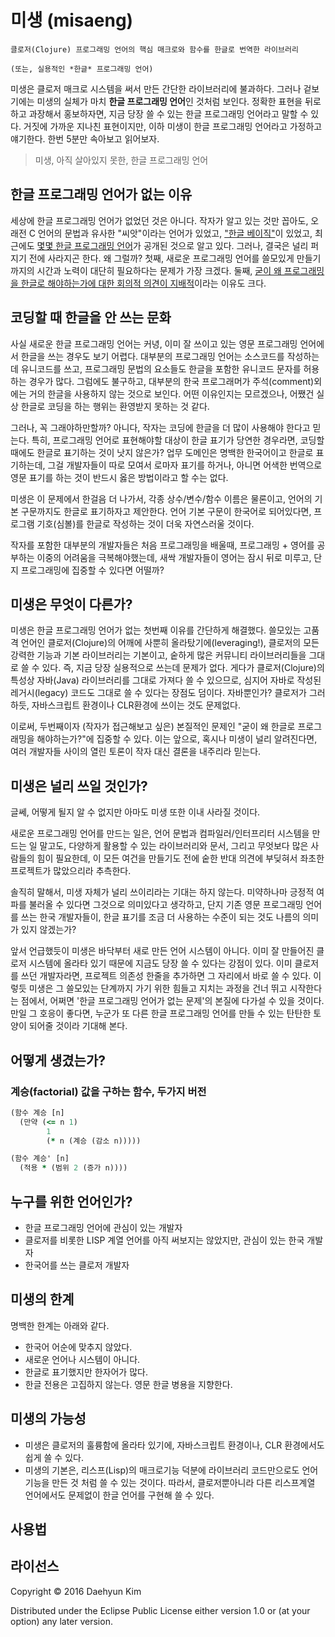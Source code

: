 # 미생 (misaeng)

    클로저(Clojure) 프로그래밍 언어의 핵심 매크로와 함수를 한글로 번역한 라이브러리

    (또는, 실용적인 *한글* 프로그래밍 언어)

미생은 클로저 매크로 시스템을 써서 만든 간단한 라이브러리에 불과하다. 그러나 겉보기에는 미생의 실체가 마치 **한글 프로그래밍 언어**인 것처럼 보인다. 정확한 표현을 뒤로하고 과장해서 홍보하자면, 지금 당장 쓸 수 있는 한글 프로그래밍 언어라고 말할 수 있다. 거짓에 가까운 지나친 표현이지만, 이하 미생이 한글 프로그래밍 언어라고 가정하고 얘기한다. 한번 5분만 속아보고 읽어보자.

> 미생, 아직 살아있지 못한, 한글 프로그래밍 언어

## 한글 프로그래밍 언어가 없는 이유

세상에 한글 프로그래밍 언어가 없었던 것은 아니다. 작자가 알고 있는 것만 꼽아도, 오래전 C 언어의 문법과 유사한 "씨앗"이라는 언어가 있었고, ["한글 베이직"](https://ko.wikipedia.org/wiki/한글_베이직)이 있었고, 최근에도 [몇몇 한글 프로그래밍 언어](http://www.bloter.net/archives/240918)가 공개된 것으로 알고 있다. 그러나, 결국은 널리 퍼지기 전에 사라지곤 한다. 왜 그럴까? 첫째, 새로운 프로그래밍 언어를 쓸모있게 만들기까지의 시간과 노력이 대단히 필요하다는 문제가 가장 크겠다. 둘째, [굳이 왜 프로그래밍을 한글로 해야하는가에 대한 회의적 의견이 지배적](https://kldp.org/node/22517)이라는 이유도 크다.

## 코딩할 때 한글을 안 쓰는 문화

사실 새로운 한글 프로그래밍 언어는 커녕, 이미 잘 쓰이고 있는 영문 프로그래밍 언어에서 한글을 쓰는 경우도 보기 어렵다. 대부분의 프로그래밍 언어는 소스코드를 작성하는데 유니코드를 쓰고, 프로그래밍 문법의 요소들도 한글을 포함한 유니코드 문자를 허용하는 경우가 많다. 그럼에도 불구하고, 대부분의 한국 프로그래머가 주석(comment)외에는 거의 한글을 사용하지 않는 것으로 보인다. 어떤 이유인지는 모르겠으나, 어쨌건 실상 한글로 코딩을 하는 행위는 환영받지 못하는 것 같다.

그러나, 꼭 그래야하만할까? 아니다, 작자는 코딩에 한글을 더 많이 사용해야 한다고 믿는다. 특히, 프로그래밍 언어로 표현해야할 대상이 한글 표기가 당연한 경우라면, 코딩할 때에도 한글로 표기하는 것이 낫지 않은가? 업무 도메인은 명백한 한국어이고 한글로 표기하는데, 그걸 개발자들이 따로 모여서 로마자 표기를 하거나, 아니면 어색한 번역으로 영문 표기를 하는 것이 반드시 옳은 방법이라고 할 수는 없다.

미생은 이 문제에서 한걸음 더 나가서, 각종 상수/변수/함수 이름은 물론이고, 언어의 기본 구문까지도 한글로 표기하자고 제안한다. 언어 기본 구문이 한국어로 되어있다면, 프로그램 기호(심볼)를 한글로 작성하는 것이 더욱 자연스러울 것이다.

작자를 포함한 대부분의 개발자들은 처음 프로그래밍을 배울때, 프로그래밍 + 영어를 공부하는 이중의 어려움을 극복해야했는데, 새싹 개발자들이 영어는 잠시 뒤로 미루고, 단지 프로그래밍에 집중할 수 있다면 어떨까?

## 미생은 무엇이 다른가?

미생은 한글 프로그래밍 언어가 없는 첫번째 이유를 간단하게 해결했다. 쓸모있는 고품격 언어인 클로저(Clojure)의 어깨에 사뿐히 올라탔기에(leveraging!), 클로저의 모든 강력한 기능과 기본 라이브러리는 기본이고, 숱하게 많은 커뮤니티 라이브러리들을 그대로 쓸 수 있다. 즉, 지금 당장 실용적으로 쓰는데 문제가 없다. 게다가 클로저(Clojure)의 특성상 자바(Java) 라이브러리를 그대로 가져다 쓸 수 있으므로, 심지어 자바로 작성된 레거시(legacy) 코드도 그대로 쓸 수 있다는 장점도 덤이다. 자바뿐인가? 클로저가 그러하듯, 자바스크립트 환경이나 CLR환경에 쓰이는 것도 문제없다.

이로써, 두번째이자 (작자가 접근해보고 싶은) 본질적인 문제인 "굳이 왜 한글로 프로그래밍을 해야하는가?"에 집중할 수 있다. 이는 앞으로, 혹시나 미생이 널리 알려진다면, 여러 개발자들 사이의 열린 토론이 작자 대신 결론을 내주리라 믿는다.

## 미생은 널리 쓰일 것인가?

글쎄, 어떻게 될지 알 수 없지만 아마도 미생 또한 이내 사라질 것이다.

새로운 프로그래밍 언어를 만드는 일은, 언어 문법과 컴파일러/인터프리터 시스템을 만드는 일 말고도, 다양하게 활용할 수 있는 라이브러리와 문서, 그리고 무엇보다 많은 사람들의 힘이 필요한데, 이 모든 여건을 만들기도 전에 숱한 반대 의견에 부딪혀서 좌초한 프로젝트가 많았으리라 추측한다.

솔직히 말해서, 미생 자체가 널리 쓰이리라는 기대는 하지 않는다. 미약하나마 긍정적 여파를 불러올 수 있다면 그것으로 의미있다고 생각하고, 단지 기존 영문 프로그래밍 언어를 쓰는 한국 개발자들이, 한글 표기를 조금 더 사용하는 수준이 되는 것도 나름의 의미가 있지 않겠는가?

앞서 언급했듯이 미생은 바닥부터 새로 만든 언어 시스템이 아니다. 이미 잘 만들어진 클로저 시스템에 올라타 있기 때문에 지금도 당장 쓸 수 있다는 강점이 있다. 이미 클로저를 쓰던 개발자라면, 프로젝트 의존성 한줄을 추가하면 그 자리에서 바로 쓸 수 있다. 이렇듯 미생은 그 쓸모있는 단계까지 가기 위한 힘들고 지치는 과정을 건너 뛰고 시작한다는 점에서, 어쩌면 '한글 프로그래밍 언어가 없는 문제'의 본질에 다가설 수 있을 것이다. 만일 그 호응이 좋다면, 누군가 또 다른 한글 프로그래밍 언어를 만들 수 있는 탄탄한 토양이 되어줄 것이라 기대해 본다.

## 어떻게 생겼는가?

### 계승(factorial) 값을 구하는 함수, 두가지 버전

``` clojure
(함수 계승 [n]
  (만약 (<= n 1)
        1
        (* n (계승 (감소 n)))))

(함수 계승' [n]
  (적용 * (범위 2 (증가 n))))
```

## 누구를 위한 언어인가?

* 한글 프로그래밍 언어에 관심이 있는 개발자
* 클로저를 비롯한 LISP 계열 언어를 아직 써보지는 않았지만, 관심이 있는 한국 개발자
* 한국어를 쓰는 클로저 개발자

## 미생의 한계

명백한 한계는 아래와 같다.

* 한국어 어순에 맞추지 않았다.
* 새로운 언어나 시스템이 아니다.
* 한글로 표기했지만 한자어가 많다.
* 한글 전용은 고집하지 않는다. 영문 한글 병용을 지향한다.

## 미생의 가능성

* 미생은 클로저의 훌륭함에 올라타 있기에, 자바스크립트 환경이나, CLR 환경에서도 쉽게 쓸 수 있다.
* 미생의 기본은, 리스프(Lisp)의 매크로기능 덕분에 라이브러리 코드만으로도 언어 기능을 만든 것 처럼 쓸 수 있는 것이다. 따라서, 클로저뿐아니라 다른 리스프계열 언어에서도 문제없이 한글 언어를 구현해 쓸 수 있다.

## 사용법



## 라이선스

Copyright © 2016 Daehyun Kim

Distributed under the Eclipse Public License either version 1.0 or (at
your option) any later version.
